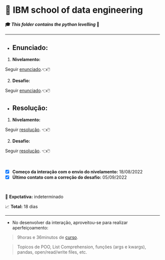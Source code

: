 # :robot: IBM school of data engineering 
#### :mortar_board: *This folder contains the python levelling* :snake:

***

* ## Enunciado:
1. **Nivelamento:**

Seguir [enunciado](./1-nivelamento/images/enunciado.png).:point_left::computer_mouse:

2. **Desafio:**

Seguir [enunciado](./2-desafio/images/enunciado.png).:point_left::computer_mouse:


* ## Resolução:
1. **Nivelamento:**

Seguir [resolução](./1-nivelamento/resolucao/). :point_left::computer_mouse:

2. **Desafio:**

Seguir [resolução](./2-desafio/resolucao/). :point_left::computer_mouse:

<br>

- [x] **Começo da interação com o envio do nivelamento:** 18/08/2022
- [x] **Último contato com a correção do desafio:** 05/09/2022

<br>

:date: **Expctativa:** indeterminado

:chart_with_upwards_trend: **Total:** 18 dias

***

* No desenvolver da interação, aproveitou-se para realizar aperfeiçoamento:
> 9horas e 36minutos de [curso](https://www.udemy.com/course/100-days-of-code/).

> Topicos de POO, List Comprehension, funções (args e kwargs), pandas, open/read/write files, etc.